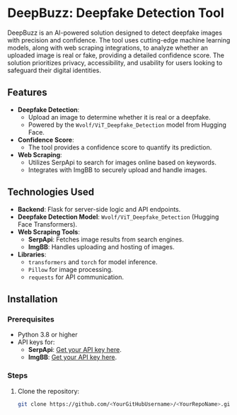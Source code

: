 # DeepBuzz: Deepfake Detection Tool

DeepBuzz is an AI-powered solution designed to detect deepfake images with precision and confidence. The tool uses cutting-edge machine learning models, along with web scraping integrations, to analyze whether an uploaded image is real or fake, providing a detailed confidence score. The solution prioritizes privacy, accessibility, and usability for users looking to safeguard their digital identities.

## Features
- **Deepfake Detection**:
  - Upload an image to determine whether it is real or a deepfake.
  - Powered by the `Wvolf/ViT_Deepfake_Detection` model from Hugging Face.
- **Confidence Score**:
  - The tool provides a confidence score to quantify its prediction.
- **Web Scraping**:
  - Utilizes SerpApi to search for images online based on keywords.
  - Integrates with ImgBB to securely upload and handle images.

## Technologies Used
- **Backend**: Flask for server-side logic and API endpoints.
- **Deepfake Detection Model**: `Wvolf/ViT_Deepfake_Detection` (Hugging Face Transformers).
- **Web Scraping Tools**:
  - **SerpApi**: Fetches image results from search engines.
  - **ImgBB**: Handles uploading and hosting of images.
- **Libraries**:
  - `transformers` and `torch` for model inference.
  - `Pillow` for image processing.
  - `requests` for API communication.

## Installation
### Prerequisites
- Python 3.8 or higher
- API keys for:
  - **SerpApi**: [Get your API key here](https://serpapi.com/).
  - **ImgBB**: [Get your API key here](https://api.imgbb.com/).

### Steps
1. Clone the repository:
   ```bash
   git clone https://github.com/<YourGitHubUsername>/<YourRepoName>.git
